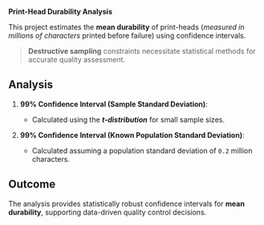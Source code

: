 **Print-Head Durability Analysis**

This project estimates the **mean durability** of print-heads (*measured in millions of characters* printed before failure) using confidence intervals. 
> **Destructive sampling** constraints necessitate statistical methods for accurate quality assessment.

## Analysis
1. **99% Confidence Interval (Sample Standard Deviation)**:
   - Calculated using the ***t-distribution*** for small sample sizes.

2. **99% Confidence Interval (Known Population Standard Deviation)**:
   - Calculated assuming a population standard deviation of `0.2` million characters.

## Outcome
The analysis provides statistically robust confidence intervals for **mean durability**, supporting data-driven quality control decisions.
